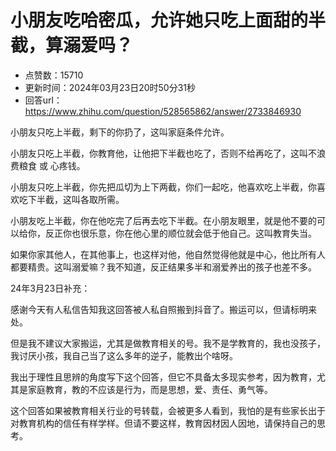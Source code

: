 # 小朋友吃哈密瓜，允许她只吃上面甜的半截，算溺爱吗？
- 点赞数：15710
- 更新时间：2024年03月23日20时50分31秒
- 回答url：https://www.zhihu.com/question/528565862/answer/2733846930
<body>
 <p data-pid="X6aXd4Om">小朋友只吃上半截，剩下的你扔了，这叫家庭条件允许。</p>
 <p data-pid="Z0IZ6g9p">小朋友只吃上半截，你教育他，让他把下半截也吃了，否则不给再吃了，这叫不浪费粮食 或 心疼钱。</p>
 <p data-pid="_uaByCvS">小朋友只吃上半截，你先把瓜切为上下两截，你们一起吃，他喜欢吃上半截，你喜欢吃下半截，这叫各取所需。</p>
 <p data-pid="mcURRb11">小朋友吃上半截，你在他吃完了后再去吃下半截。在小朋友眼里，就是他不要的可以给你，反正你也很乐意，你在他心里的顺位就会低于他自己。这叫教育失当。</p>
 <p data-pid="7TmUrZz3">如果你家其他人，在其他事上，也这样对他，他自然觉得他就是中心，他比所有人都要精贵。这叫溺爱嘛？我不知道，反正结果多半和溺爱养出的孩子也差不多。</p>
 <p data-pid="v6I-c6Rt">24年3月23日补充：</p>
 <p data-pid="64bYC-zw">感谢今天有人私信告知我这回答被人私自照搬到抖音了。搬运可以，但请标明来处。</p>
 <p data-pid="z9OBII1F">但是我不建议大家搬运，尤其是做教育相关的号。我不是学教育的，我也没孩子，我讨厌小孩，我自己当了这么多年的逆子，能教出个啥呀。</p>
 <p data-pid="vrP4rM3W">我出于理性且思辨的角度写下这个回答，但它不具备太多现实参考，因为教育，尤其是家庭教育，教的不应该是行为，而是思想，爱、责任、勇气等。</p>
 <p data-pid="ZaZWZjUZ">这个回答如果被教育相关行业的号转载，会被更多人看到，我怕的是有些家长出于对教育机构的信任有样学样。但请不要这样，教育因材因人因地，请保持自己的思考。</p>
</body>